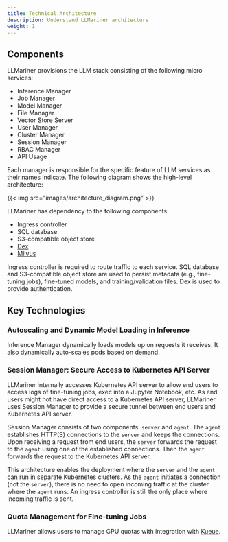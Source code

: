 ```yaml
---
title: Technical Architecture
description: Understand LLMariner architecture
weight: 1
---
```


## Components

LLMariner provisions the LLM stack consisting of the following micro services:

-   Inference Manager
-   Job Manager
-   Model Manager
-   File Manager
-   Vector Store Server
-   User Manager
-   Cluster Manager
-   Session Manager
-   RBAC Manager
-   API Usage

Each manager is responsible for the specific feature of LLM services as their names indicate. The following diagram shows the high-level architecture:

<!-- original file is located at ./architecture.excalidraw -->
{{< img src="images/architecture_diagram.png" >}}

LLMariner has dependency to the following components:

-   Ingress controller
-   SQL database
-   S3-compatible object store
-   [Dex](https://github.com/dexidp/dex)
-   [Milvus](https://milvus.io/)

Ingress controller is required to route traffic to each service. SQL database and S3-compatible object store are used to persist metadata (e.g., fine-tuning jobs), fine-tuned models, and training/validation files. Dex is used to provide authentication.

## Key Technologies

### Autoscaling and Dynamic Model Loading in Inference

Inference Manager dynamically loads models up on requests it receives. It also dynamically auto-scales pods based on demand.

### Session Manager: Secure Access to Kubernetes API Server

LLMariner internally accesses Kubernetes API server to allow end users to access logs of fine-tuning jobs, exec into a Jupyter Notebook, etc. As end users might not have direct access to a Kubernetes API server, LLMariner uses Session Manager to provide a secure tunnel between end users and Kubernetes API server.

Session Manager consists of two components: `server` and `agent`. The `agent` establishes HTTP(S) connections to the `server` and keeps the connections. Upon receiving a request from end users, the `server` forwards the request to the `agent` using one of the established connections. Then the `agent` forwards the request to the Kubernetes API server.

This architecture enables the deployment where the `server` and the `agent` can run in separate Kubernetes clusters. As the `agent` initiates a connection (not the `server`), there is no need to open incoming traffic at the cluster where the `agent` runs. An ingress controller is still the only place where incoming traffic is sent.

### Quota Management for Fine-tuning Jobs

LLMariner allows users to manage GPU quotas with integration with [Kueue](https://github.com/kubernetes-sigs/kueue).
